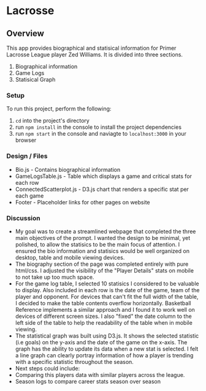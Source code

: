 # Lacrosse

## Overview

This app provides biographical and statisical information for Primer Lacrosse League player Zed Williams. It is divided into three sections.
  1. Biographical information
  2. Game Logs
  3. Statisical Graph

### Setup

To run this project, perform the following:

1. `cd` into the project's directory
2. run `npm install` in the console to install the project dependencies
2. run `npm start` in the console and naviagte to `localhost:3000` in your browser

### Design / Files
- Bio.js - Contains biographical information
- GameLogsTable.js - Table which displays a game and critical stats for each row
- ConnectedScatterplot.js - D3.js chart that renders a specific stat per each game
- Footer - Placeholder links for other pages on website

### Discussion
  - My goal was to create a streamlined webpage that completed the three main objectives of the prompt. I wanted the design to be minimal, yet polished, to allow the statisics to be the main focus of attention. I ensured the bio information and statisics would be well organized on desktop, table and mobile viewing devices.  
  - The biography section of the page was completed entirely with pure html/css. I adjusted the visibility of the "Player Details" stats on mobile to not take up too much space.
  - For the game log table, I selected 10 statisics I considered to be valuable to display. Also included in each row is the date of the game, team of the player and opponent. For devices that can't fit the full width of the table, I decided to make the table contents overflow horizontally. Basketball Reference implements a similar approach and I found it to work well on devices of different screen sizes. I also "fixed" the date column to the left side of the table to help the readability of the table when in mobile viewing.
  - The statistical graph was built using D3.js. It shows the selected statistic (i.e goals) on the y-axis and the date of the game on the x-axis. The graph has the ability to update its data when a new stat is selected. I felt a line graph can clearly portray information of how a player is trending with a specific statistic throughout the season.
  - Next steps could include:
  -  Comparing this players data with similar players across the league. 
  -  Season logs to compare career stats season over season
